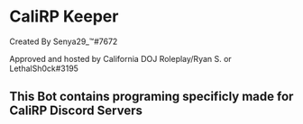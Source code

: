# CaliRP Keeper
Created By Senya29_™#7672 


Approved and hosted by California DOJ Roleplay/Ryan S. or LethalSh0ck#3195


## This Bot contains programing specificly made for CaliRP Discord Servers
